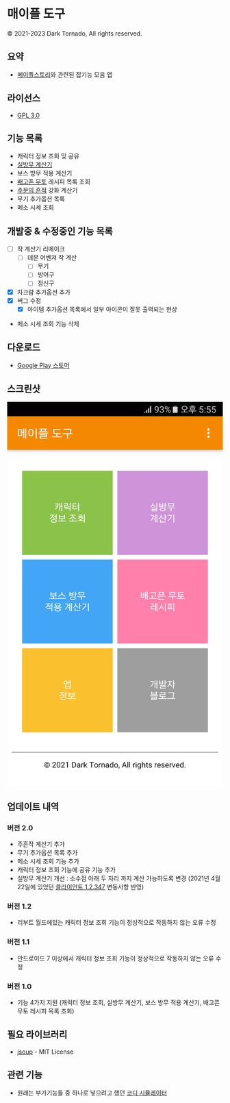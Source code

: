 # 매이플 도구
© 2021-2023 Dark Tornado, All rights reserved.

## 요약
* [메이플스토리](https://maplestory.nexon.com/)와 관련된 잡기능 모음 앱

## 라이선스
* [GPL 3.0](LICENSE)

## 기능 목록
* 캐릭터 정보 조회 및 공유
* [실방무 계산기](https://github.com/DarkTornado/MapleIgnoreDEFCalc)
* 보스 방무 적용 계산기
* [배고픈 무토](https://m.maplestory.nexon.com/Guide/GameInformation/SpecialContents/ArcaneRiverSpecial#3) 레시피 목록 조회
* [주문의 흔적](https://maplestory.nexon.com/Guide/GameInformation/ItemEnhancement/Upgrade) 강화 계산기
* 무기 추가옵션 목록
* 메소 시세 조회

## 개발중 & 수정중인 기능 목록

* [ ] 작 계산기 리메이크
  * [ ] 데몬 어벤져 작 계산
    * [ ] 무기
    * [ ] 방어구
    * [ ] 장신구
* [x] 차크람 추가옵션 추가
* [x] 버그 수정
  * [x] 아이템 추가옵션 목록에서 일부 아이콘이 잘못 출력되는 현상
* 메소 시세 조회 기능 삭제

## 다운로드
* [Google Play 스토어](https://play.google.com/store/apps/details?id=com.darktornado.mapletools)

## 스크린샷
<img src="Screenshot.png">

## 업데이트 내역

### 버전 2.0
* 주흔작 계산기 추가
* 무기 추가옵션 목록 추가
* 메소 시세 조회 기능 추가
* 캐릭터 정보 조회 기능에 공유 기능 추가
* 실방무 계산기 개선 : 소수점 아래 두 자리 까지 계산 가능하도록 변경 (2021년 4월 22일에 있었던 [클라이언트 1.2.347](https://maplestory.nexon.com/news/update/626) 변동사항 반영)

### 버전 1.2
* 리부트 월드에있는 캐릭터 정보 조회 기능이 정상적으로 작동하지 않는 오류 수정

### 버전 1.1
* 안드로이드 7 이상에서 캐릭터 정보 조회 기능이 정상적으로 작동하지 않는 오류 수정

### 버전 1.0
* 기능 4가지 지원 (캐릭터 정보 조회, 실방무 계산기, 보스 방무 적용 계산기, 배고픈 무토 레시피 목록 조회)

## 필요 라이브러리
* [jsoup](https://jsoup.org/) - MIT License

## 관련 기능
* 원래는 부가기능들 중 하나로 넣으려고 했던 [코디 시뮬레이터](https://github.com/DarkTornado/MapleCoordiSim)

